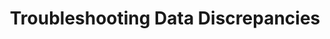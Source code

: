 ---
title: Troubleshooting Data Discrepancies
keywords: troubleshooting, integration, trouble, issue, help, data discrepancy, discrepancies, wrong data, incorrect data
permalink: /troubleshooting/data-discrepancies/

summary: "Data discrepancies can surface as missing records, incorrect values, or fields not being correctly typed. If something in your data warehouse doesn't look quite right, these resources will help you get to the root of the problem."

layout: general
toc: false
feedback: false

intro: |
  {{ page.summary }}

sections:
  - title: "Places to start"
    anchor: "places-to-start"
    content: |
      Pinpointing the cause of a data discrepancy has the potential to require quite a bit of investigation. To increase efficiency, we recommend using these three resources to perform quick checks on some of the more obvious and common causes.

      {% assign sorted-docs = site.troubleshooting | sort_natural:'title' %}

      {% for page in sorted-docs %}
      {% if page.type contains "discrepancy" %}
      {% if page.title == "Data Discrepancy Troubleshooting Guide" or page.title == "Known Third-Party Issues" or page.title == "Third-Party Integration Downtime" %}
      <span class="h4">
      <a href="{{ page.url | prepend: site.baseurl }}">{{ page.title }}</a>
      </span>
      {{ page.summary }}
      {% endif %}
      {% endif %}
      {% endfor %}

  - title: "Additional resources"
    anchor: "additional-resources"
    content: |
      Pinpointing the cause of a data discrepancy has the potential to require quite a bit of investigation. To increase efficiency, we recommend using these three resources to perform quick checks on some of the more obvious and common causes.

      {% assign sorted-docs = site.troubleshooting | sort_natural:'title' %}

      {% for page in sorted-docs %}
      {% if page.type contains "discrepancy" %}
      {% unless page.title == "Data Discrepancy Troubleshooting Guide" or page.title == "Known Third-Party Issues" or page.title == "Third-Party Integration Downtime" %}
      <span class="h4">
      <a href="{{ page.url | prepend: site.baseurl }}">{{ page.title }}</a>
      </span>
      {{ page.summary }}
      {% endunless %}
      {% endif %}
      {% endfor %}
---